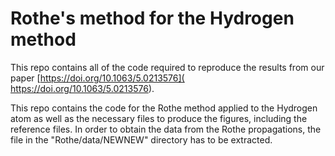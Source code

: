 # Rothe's method for the Hydrogen method
This repo contains all of the code required to reproduce the results from our paper [https://doi.org/10.1063/5.0213576]( https://doi.org/10.1063/5.0213576).

This repo contains the code for the Rothe method applied to the Hydrogen atom as well as the necessary files to produce the figures, including the reference files. 
In order to obtain the data from the Rothe propagations, the file in the "Rothe/data/NEWNEW" directory has to be extracted.

